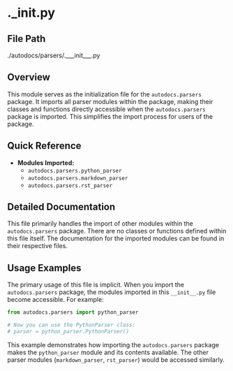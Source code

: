 # .___init__.py

## File Path

./autodocs/parsers/.\_\_\_init\_\_\_.py

## Overview

This module serves as the initialization file for the `autodocs.parsers` package. It imports all parser modules within the package, making their classes and functions directly accessible when the `autodocs.parsers` package is imported. This simplifies the import process for users of the package.

## Quick Reference

*   **Modules Imported:**
    *   `autodocs.parsers.python_parser`
    *   `autodocs.parsers.markdown_parser`
    *   `autodocs.parsers.rst_parser`

## Detailed Documentation

This file primarily handles the import of other modules within the `autodocs.parsers` package. There are no classes or functions defined within this file itself. The documentation for the imported modules can be found in their respective files.

## Usage Examples

The primary usage of this file is implicit. When you import the `autodocs.parsers` package, the modules imported in this `__init__.py` file become accessible. For example:

```python
from autodocs.parsers import python_parser

# Now you can use the PythonParser class:
# parser = python_parser.PythonParser()
```

This example demonstrates how importing the `autodocs.parsers` package makes the `python_parser` module and its contents available. The other parser modules (`markdown_parser`, `rst_parser`) would be accessed similarly.